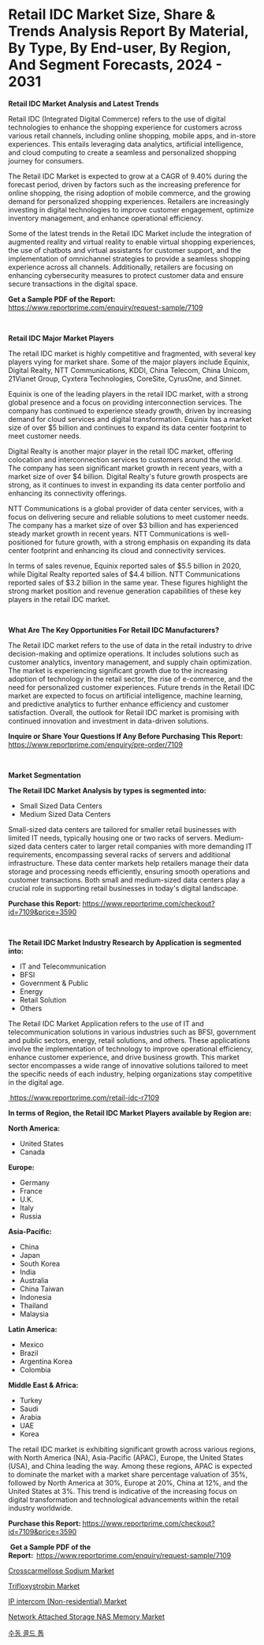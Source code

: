 <p><h1>Retail IDC Market Size, Share & Trends Analysis Report By Material, By Type, By End-user, By Region, And Segment Forecasts, 2024 - 2031</h1></p><p><strong>Retail IDC Market Analysis and Latest Trends</strong></p>
<p><p>Retail IDC (Integrated Digital Commerce) refers to the use of digital technologies to enhance the shopping experience for customers across various retail channels, including online shopping, mobile apps, and in-store experiences. This entails leveraging data analytics, artificial intelligence, and cloud computing to create a seamless and personalized shopping journey for consumers.</p><p>The Retail IDC Market is expected to grow at a CAGR of 9.40% during the forecast period, driven by factors such as the increasing preference for online shopping, the rising adoption of mobile commerce, and the growing demand for personalized shopping experiences. Retailers are increasingly investing in digital technologies to improve customer engagement, optimize inventory management, and enhance operational efficiency.</p><p>Some of the latest trends in the Retail IDC Market include the integration of augmented reality and virtual reality to enable virtual shopping experiences, the use of chatbots and virtual assistants for customer support, and the implementation of omnichannel strategies to provide a seamless shopping experience across all channels. Additionally, retailers are focusing on enhancing cybersecurity measures to protect customer data and ensure secure transactions in the digital space.</p></p>
<p><strong>Get a Sample PDF of the Report:&nbsp;</strong> <a href="https://www.reportprime.com/enquiry/request-sample/7109">https://www.reportprime.com/enquiry/request-sample/7109</a></p>
<p>&nbsp;</p>
<p><strong>Retail IDC Major Market Players</strong></p>
<p><p>The retail IDC market is highly competitive and fragmented, with several key players vying for market share. Some of the major players include Equinix, Digital Realty, NTT Communications, KDDI, China Telecom, China Unicom, 21Vianet Group, Cyxtera Technologies, CoreSite, CyrusOne, and Sinnet.</p><p>Equinix is one of the leading players in the retail IDC market, with a strong global presence and a focus on providing interconnection services. The company has continued to experience steady growth, driven by increasing demand for cloud services and digital transformation. Equinix has a market size of over $5 billion and continues to expand its data center footprint to meet customer needs.</p><p>Digital Realty is another major player in the retail IDC market, offering colocation and interconnection services to customers around the world. The company has seen significant market growth in recent years, with a market size of over $4 billion. Digital Realty's future growth prospects are strong, as it continues to invest in expanding its data center portfolio and enhancing its connectivity offerings.</p><p>NTT Communications is a global provider of data center services, with a focus on delivering secure and reliable solutions to meet customer needs. The company has a market size of over $3 billion and has experienced steady market growth in recent years. NTT Communications is well-positioned for future growth, with a strong emphasis on expanding its data center footprint and enhancing its cloud and connectivity services.</p><p>In terms of sales revenue, Equinix reported sales of $5.5 billion in 2020, while Digital Realty reported sales of $4.4 billion. NTT Communications reported sales of $3.2 billion in the same year. These figures highlight the strong market position and revenue generation capabilities of these key players in the retail IDC market.</p></p>
<p>&nbsp;</p>
<p><strong>What Are The Key Opportunities For Retail IDC Manufacturers?</strong></p>
<p><p>The Retail IDC market refers to the use of data in the retail industry to drive decision-making and optimize operations. It includes solutions such as customer analytics, inventory management, and supply chain optimization. The market is experiencing significant growth due to the increasing adoption of technology in the retail sector, the rise of e-commerce, and the need for personalized customer experiences. Future trends in the Retail IDC market are expected to focus on artificial intelligence, machine learning, and predictive analytics to further enhance efficiency and customer satisfaction. Overall, the outlook for Retail IDC market is promising with continued innovation and investment in data-driven solutions.</p></p>
<p><strong>Inquire or Share Your Questions If Any Before Purchasing This Report:</strong> <a href="https://www.reportprime.com/enquiry/pre-order/7109">https://www.reportprime.com/enquiry/pre-order/7109</a></p>
<p>&nbsp;</p>
<p><strong>Market Segmentation</strong></p>
<p><strong>The Retail IDC Market Analysis by types is segmented into:</strong></p>
<p><ul><li>Small Sized Data Centers</li><li>Medium Sized Data Centers</li></ul></p>
<p><p>Small-sized data centers are tailored for smaller retail businesses with limited IT needs, typically housing one or two racks of servers. Medium-sized data centers cater to larger retail companies with more demanding IT requirements, encompassing several racks of servers and additional infrastructure. These data center markets help retailers manage their data storage and processing needs efficiently, ensuring smooth operations and customer transactions. Both small and medium-sized data centers play a crucial role in supporting retail businesses in today's digital landscape.</p></p>
<p><strong>Purchase this Report:&nbsp;</strong><a href="https://www.reportprime.com/checkout?id=7109&price=3590">https://www.reportprime.com/checkout?id=7109&price=3590</a></p>
<p>&nbsp;</p>
<p><strong>The Retail IDC Market Industry Research by Application is segmented into:</strong></p>
<p><ul><li>IT and Telecommunication</li><li>BFSI</li><li>Government & Public</li><li>Energy</li><li>Retail Solution</li><li>Others</li></ul></p>
<p><p>The Retail IDC Market Application refers to the use of IT and telecommunication solutions in various industries such as BFSI, government and public sectors, energy, retail solutions, and others. These applications involve the implementation of technology to improve operational efficiency, enhance customer experience, and drive business growth. This market sector encompasses a wide range of innovative solutions tailored to meet the specific needs of each industry, helping organizations stay competitive in the digital age.</p></p>
<p><a href="https://www.reportprime.com/retail-idc-r7109">&nbsp;https://www.reportprime.com/retail-idc-r7109</a></p>
<p><strong>In terms of Region, the Retail IDC Market Players available by Region are:</strong></p>
<p>
    <p> <strong> North America: </strong>
        <ul>
            <li>United States</li>
            <li>Canada</li>
        </ul>
        </p> 
    <p> <strong> Europe: </strong>
        <ul>
            <li>Germany</li>
            <li>France</li>
            <li>U.K.</li>
            <li>Italy</li>
            <li>Russia</li>
        </ul>
        </p> 
    <p> <strong> Asia-Pacific: </strong>
        <ul>
            <li>China</li>
            <li>Japan</li>
            <li>South Korea</li>
            <li>India</li>
            <li>Australia</li>
            <li>China Taiwan</li>
            <li>Indonesia</li>
            <li>Thailand</li>
            <li>Malaysia</li>
        </ul>
        </p> 
    <p> <strong> Latin America: </strong>
        <ul>
            <li>Mexico</li>
            <li>Brazil</li>
            <li>Argentina Korea</li>
            <li>Colombia</li>
        </ul>
        </p> 
    <p> <strong> Middle East & Africa: </strong>
        <ul>
            <li>Turkey</li>
            <li>Saudi</li>
            <li>Arabia</li>
            <li>UAE</li>
            <li>Korea</li>
        </ul>
    </p>
    </p>
<p><p>The retail IDC market is exhibiting significant growth across various regions, with North America (NA), Asia-Pacific (APAC), Europe, the United States (USA), and China leading the way. Among these regions, APAC is expected to dominate the market with a market share percentage valuation of 35%, followed by North America at 30%, Europe at 20%, China at 12%, and the United States at 3%. This trend is indicative of the increasing focus on digital transformation and technological advancements within the retail industry worldwide.</p></p>
<p><strong>Purchase this Report: </strong><a href="https://www.reportprime.com/checkout?id=7109&price=3590">https://www.reportprime.com/checkout?id=7109&price=3590</a></p>
<p>&nbsp;<strong>Get a Sample PDF of the Report:&nbsp;&nbsp;</strong><a href="https://www.reportprime.com/enquiry/request-sample/7109">https://www.reportprime.com/enquiry/request-sample/7109</a></p>
<p><strong></strong></p>
<p><p><a href="https://issuu.com/reportprime-2/docs/crosscarmellose-sodium-market-size-2030.pptx">Crosscarmellose Sodium Market</a></p><p><a href="https://issuu.com/reportprime-2/docs/trifloxystrobin-market-size-2030.pptx">Trifloxystrobin Market</a></p><p><a href="https://github.com/beatblasta/Market-Research-Report-List-2/blob/main/ip-intercom-non-residential-market.md">IP intercom (Non-residential) Market</a></p><p><a href="https://github.com/angelajermaine/Market-Research-Report-List-2/blob/main/network-attached-storage-nas-memory-market.md">Network Attached Storage NAS Memory Market</a></p><p><a href="https://medium.com/@fredajerde/2024%EB%85%84%EB%B6%80%ED%84%B0-2031%EB%85%84%EA%B9%8C%EC%A7%80%EC%9D%98-%EA%B8%B0%EA%B0%84%EC%9D%84-%EB%8C%80%EC%83%81%EC%9C%BC%EB%A1%9C-%ED%95%9C-%EC%88%98%EB%8F%99-%EC%BD%9C%EB%93%9C-%EC%86%8C-%EB%A7%88%EC%BC%93-%EB%B6%84%EC%84%9D-%EB%B0%8F-%ED%81%AC%EA%B8%B0-%EC%A0%84%EB%A7%9D-fe1588cca120">수동 콜드 톱</a></p></p>